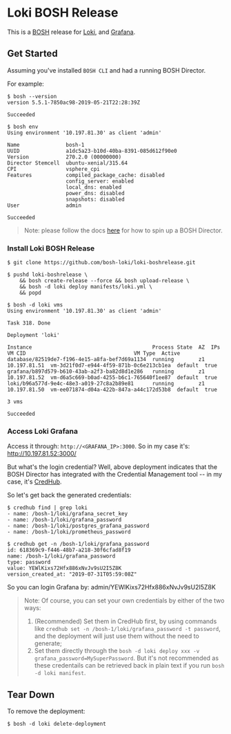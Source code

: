 # Loki BOSH Release

This is a [BOSH](http://bosh.io/) release for [Loki](https://grafana.com/loki), and [Grafana](https://grafana.com/).


## Get Started

Assuming you've installed `BOSH CLI` and had a running BOSH Director.

For example:

```
$ bosh --version
version 5.5.1-7850ac98-2019-05-21T22:28:39Z

Succeeded

$ bosh env
Using environment '10.197.81.30' as client 'admin'

Name               bosh-1
UUID               a1dc5a23-b10d-40ba-8391-085d612f90e0
Version            270.2.0 (00000000)
Director Stemcell  ubuntu-xenial/315.64
CPI                vsphere_cpi
Features           compiled_package_cache: disabled
                   config_server: enabled
                   local_dns: enabled
                   power_dns: disabled
                   snapshots: disabled
User               admin

Succeeded
```

> Note: please follow the docs [here](https://github.com/cloudfoundry/bosh-deployment) for how to spin up a BOSH Director.

### Install Loki BOSH Release

```
$ git clone https://github.com/bosh-loki/loki-boshrelease.git

$ pushd loki-boshrelease \
    && bosh create-release --force && bosh upload-release \
    && bosh -d loki deploy manifests/loki.yml \
    && popd

$ bosh -d loki vms
Using environment '10.197.81.30' as client 'admin'

Task 318. Done

Deployment 'loki'

Instance                                       Process State  AZ  IPs           VM CID                                   VM Type  Active
database/82519de7-f196-4e15-a8fa-bef7d69a1134  running        z1  10.197.81.51  vm-3d21f0d7-e944-4f59-871b-0c6e213cb1ea  default  true
grafana/b897d579-b610-43ab-a2f3-ba82d8d1e286   running        z1  10.197.81.52  vm-d6a5c669-b0ad-4255-b6c1-765640f1ee87  default  true
loki/b96a577d-9e4c-48e3-a019-27c8a2b89e81      running        z1  10.197.81.50  vm-ee071874-d04a-422b-847a-a44c172d53b8  default  true

3 vms

Succeeded
```

### Access Loki Grafana

Access it through: `http://<GRAFANA_IP>:3000`.
So in my case it's: http://10.197.81.52:3000/

But what's the login credential?
Well, above deployment indicates that the BOSH Director has integrated with the Credential Management tool -- in my case, it's [CredHub](https://github.com/cloudfoundry-incubator/credhub).

So let's get back the generated credentials:

```
$ credhub find | grep loki
- name: /bosh-1/loki/grafana_secret_key
- name: /bosh-1/loki/grafana_password
- name: /bosh-1/loki/postgres_grafana_password
- name: /bosh-1/loki/prometheus_password

$ credhub get -n /bosh-1/loki/grafana_password
id: 618369c9-f446-48b7-a218-30f6cfad8f19
name: /bosh-1/loki/grafana_password
type: password
value: YEWlKixs72Hfx886xNvJv9sU2I5Z8K
version_created_at: "2019-07-31T05:59:08Z"
```

So you can login Grafana by: admin/YEWlKixs72Hfx886xNvJv9sU2I5Z8K

> Note: Of course, you can set your own credentials by either of the two ways:
> 1. (Recommended) Set them in CredHub first, by using commands like `credhub set -n /bosh-1/loki/grafana_password -t password`, and the deployment will just use them without the need to generate;
> 2. Set them directly through the `bosh -d loki deploy xxx -v grafana_password=MySuperPassword`. But it's not recommended as these credentails can be retrieved back in plain text if you run `bosh -d loki manifest`.

## Tear Down

To remove the deployment:

```
$ bosh -d loki delete-deployment
```

